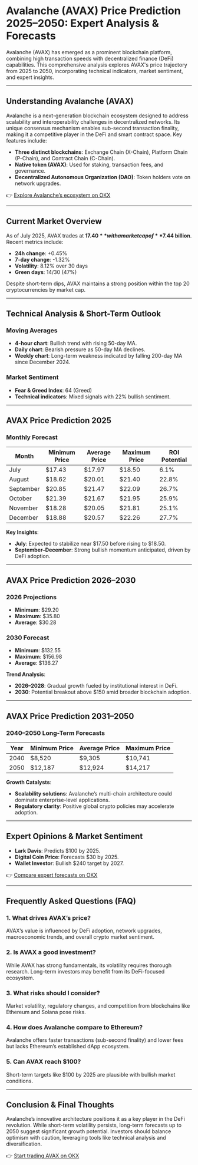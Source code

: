 # Avalanche (AVAX) Price Prediction 2025–2050: Expert Analysis & Forecasts  

Avalanche (AVAX) has emerged as a prominent blockchain platform, combining high transaction speeds with decentralized finance (DeFi) capabilities. This comprehensive analysis explores AVAX's price trajectory from 2025 to 2050, incorporating technical indicators, market sentiment, and expert insights.  

---

## **Understanding Avalanche (AVAX)**  

Avalanche is a next-generation blockchain ecosystem designed to address scalability and interoperability challenges in decentralized networks. Its unique consensus mechanism enables sub-second transaction finality, making it a competitive player in the DeFi and smart contract space. Key features include:  

- **Three distinct blockchains**: Exchange Chain (X-Chain), Platform Chain (P-Chain), and Contract Chain (C-Chain).  
- **Native token (AVAX)**: Used for staking, transaction fees, and governance.  
- **Decentralized Autonomous Organization (DAO)**: Token holders vote on network upgrades.  

👉 [Explore Avalanche’s ecosystem on OKX](https://bit.ly/okx-bonus)  

---

## **Current Market Overview**  

As of July 2025, AVAX trades at **$17.40** with a market cap of **$7.44 billion**. Recent metrics include:  

- **24h change**: +0.45%  
- **7-day change**: -1.32%  
- **Volatility**: 8.12% over 30 days  
- **Green days**: 14/30 (47%)  

Despite short-term dips, AVAX maintains a strong position within the top 20 cryptocurrencies by market cap.  

---

## **Technical Analysis & Short-Term Outlook**  

### **Moving Averages**  
- **4-hour chart**: Bullish trend with rising 50-day MA.  
- **Daily chart**: Bearish pressure as 50-day MA declines.  
- **Weekly chart**: Long-term weakness indicated by falling 200-day MA since December 2024.  

### **Market Sentiment**  
- **Fear & Greed Index**: 64 (Greed)  
- **Technical indicators**: Mixed signals with 22% bullish sentiment.  

---

## **AVAX Price Prediction 2025**  

### **Monthly Forecast**  
| Month       | Minimum Price | Average Price | Maximum Price | ROI Potential |  
|-------------|---------------|---------------|---------------|---------------|  
| July        | $17.43        | $17.97        | $18.50        | 6.1%          |  
| August      | $18.62        | $20.01        | $21.40        | 22.8%         |  
| September   | $20.85        | $21.47        | $22.09        | 26.7%         |  
| October     | $21.39        | $21.67        | $21.95        | 25.9%         |  
| November    | $18.28        | $20.05        | $21.81        | 25.1%         |  
| December    | $18.88        | $20.57        | $22.26        | 27.7%         |  

**Key Insights**:  
- **July**: Expected to stabilize near $17.50 before rising to $18.50.  
- **September–December**: Strong bullish momentum anticipated, driven by DeFi adoption.  

---

## **AVAX Price Prediction 2026–2030**  

### **2026 Projections**  
- **Minimum**: $29.20  
- **Maximum**: $35.80  
- **Average**: $30.28  

### **2030 Forecast**  
- **Minimum**: $132.55  
- **Maximum**: $156.98  
- **Average**: $136.27  

**Trend Analysis**:  
- **2026–2028**: Gradual growth fueled by institutional interest in DeFi.  
- **2030**: Potential breakout above $150 amid broader blockchain adoption.  

---

## **AVAX Price Prediction 2031–2050**  

### **2040–2050 Long-Term Forecasts**  
| Year        | Minimum Price | Average Price | Maximum Price |  
|-------------|---------------|---------------|---------------|  
| 2040        | $8,520        | $9,305        | $10,741       |  
| 2050        | $12,187       | $12,924       | $14,217       |  

**Growth Catalysts**:  
- **Scalability solutions**: Avalanche’s multi-chain architecture could dominate enterprise-level applications.  
- **Regulatory clarity**: Positive global crypto policies may accelerate adoption.  

---

## **Expert Opinions & Market Sentiment**  

- **Lark Davis**: Predicts $100 by 2025.  
- **Digital Coin Price**: Forecasts $30 by 2025.  
- **Wallet Investor**: Bullish $240 target by 2027.  

👉 [Compare expert forecasts on OKX](https://bit.ly/okx-bonus)  

---

## **Frequently Asked Questions (FAQ)**  

### **1. What drives AVAX’s price?**  
AVAX’s value is influenced by DeFi adoption, network upgrades, macroeconomic trends, and overall crypto market sentiment.  

### **2. Is AVAX a good investment?**  
While AVAX has strong fundamentals, its volatility requires thorough research. Long-term investors may benefit from its DeFi-focused ecosystem.  

### **3. What risks should I consider?**  
Market volatility, regulatory changes, and competition from blockchains like Ethereum and Solana pose risks.  

### **4. How does Avalanche compare to Ethereum?**  
Avalanche offers faster transactions (sub-second finality) and lower fees but lacks Ethereum’s established dApp ecosystem.  

### **5. Can AVAX reach $100?**  
Short-term targets like $100 by 2025 are plausible with bullish market conditions.  

---

## **Conclusion & Final Thoughts**  

Avalanche’s innovative architecture positions it as a key player in the DeFi revolution. While short-term volatility persists, long-term forecasts up to 2050 suggest significant growth potential. Investors should balance optimism with caution, leveraging tools like technical analysis and diversification.  

👉 [Start trading AVAX on OKX](https://bit.ly/okx-bonus)  

